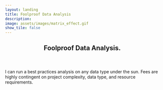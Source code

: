 ```yaml
---
layout: landing
title: Foolproof Data Analysis
description: 
image: assets/images/matrix_effect.gif
show_tile: false
---
```


<div id="main">
  <!-- One -->
<section id="one">
	<div class="inner">
		<header class="major">
			<h2>Foolproof Data Analysis.</h2>
		</header>
		<p>I can run a best practices analysis on any data type under the sun. Fees are highly contingent on project complexity, data type, and resource requirements.</p>
	</div>
</section>
</div> 
